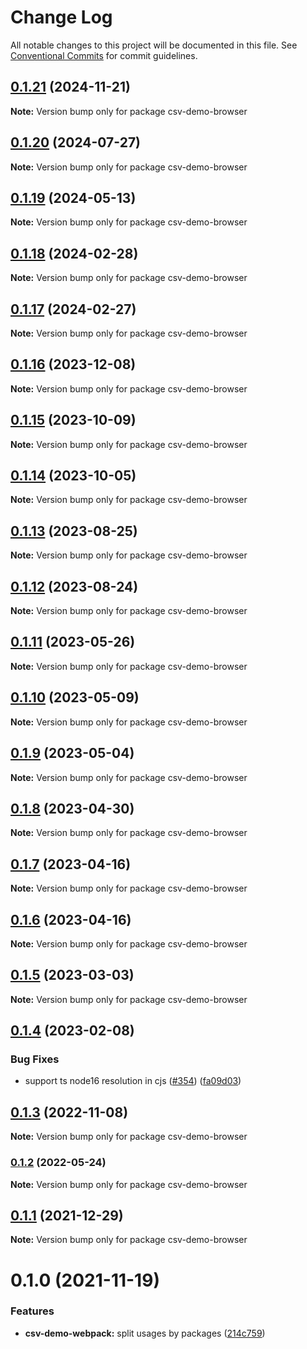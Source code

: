 # Change Log

All notable changes to this project will be documented in this file.
See [Conventional Commits](https://conventionalcommits.org) for commit guidelines.

## [0.1.21](https://github.com/adaltas/node-csv/compare/csv-demo-browser@0.1.20...csv-demo-browser@0.1.21) (2024-11-21)

**Note:** Version bump only for package csv-demo-browser

## [0.1.20](https://github.com/adaltas/node-csv/compare/csv-demo-browser@0.1.19...csv-demo-browser@0.1.20) (2024-07-27)

**Note:** Version bump only for package csv-demo-browser

## [0.1.19](https://github.com/adaltas/node-csv/compare/csv-demo-browser@0.1.18...csv-demo-browser@0.1.19) (2024-05-13)

**Note:** Version bump only for package csv-demo-browser

## [0.1.18](https://github.com/adaltas/node-csv/compare/csv-demo-browser@0.1.17...csv-demo-browser@0.1.18) (2024-02-28)

**Note:** Version bump only for package csv-demo-browser

## [0.1.17](https://github.com/adaltas/node-csv/compare/csv-demo-browser@0.1.16...csv-demo-browser@0.1.17) (2024-02-27)

**Note:** Version bump only for package csv-demo-browser

## [0.1.16](https://github.com/adaltas/node-csv/compare/csv-demo-browser@0.1.15...csv-demo-browser@0.1.16) (2023-12-08)

**Note:** Version bump only for package csv-demo-browser

## [0.1.15](https://github.com/adaltas/node-csv/compare/csv-demo-browser@0.1.14...csv-demo-browser@0.1.15) (2023-10-09)

**Note:** Version bump only for package csv-demo-browser

## [0.1.14](https://github.com/adaltas/node-csv/compare/csv-demo-browser@0.1.13...csv-demo-browser@0.1.14) (2023-10-05)

**Note:** Version bump only for package csv-demo-browser

## [0.1.13](https://github.com/adaltas/node-csv/compare/csv-demo-browser@0.1.12...csv-demo-browser@0.1.13) (2023-08-25)

**Note:** Version bump only for package csv-demo-browser

## [0.1.12](https://github.com/adaltas/node-csv/compare/csv-demo-browser@0.1.11...csv-demo-browser@0.1.12) (2023-08-24)

**Note:** Version bump only for package csv-demo-browser

## [0.1.11](https://github.com/adaltas/node-csv/compare/csv-demo-browser@0.1.10...csv-demo-browser@0.1.11) (2023-05-26)

**Note:** Version bump only for package csv-demo-browser

## [0.1.10](https://github.com/adaltas/node-csv/compare/csv-demo-browser@0.1.9...csv-demo-browser@0.1.10) (2023-05-09)

**Note:** Version bump only for package csv-demo-browser

## [0.1.9](https://github.com/adaltas/node-csv/compare/csv-demo-browser@0.1.8...csv-demo-browser@0.1.9) (2023-05-04)

**Note:** Version bump only for package csv-demo-browser

## [0.1.8](https://github.com/adaltas/node-csv/compare/csv-demo-browser@0.1.7...csv-demo-browser@0.1.8) (2023-04-30)

**Note:** Version bump only for package csv-demo-browser

## [0.1.7](https://github.com/adaltas/node-csv/compare/csv-demo-browser@0.1.5...csv-demo-browser@0.1.7) (2023-04-16)

**Note:** Version bump only for package csv-demo-browser

## [0.1.6](https://github.com/adaltas/node-csv/compare/csv-demo-browser@0.1.5...csv-demo-browser@0.1.6) (2023-04-16)

**Note:** Version bump only for package csv-demo-browser

## [0.1.5](https://github.com/adaltas/node-csv/compare/csv-demo-browser@0.1.4...csv-demo-browser@0.1.5) (2023-03-03)

**Note:** Version bump only for package csv-demo-browser

## [0.1.4](https://github.com/adaltas/node-csv/compare/csv-demo-browser@0.1.3...csv-demo-browser@0.1.4) (2023-02-08)

### Bug Fixes

- support ts node16 resolution in cjs ([#354](https://github.com/adaltas/node-csv/issues/354)) ([fa09d03](https://github.com/adaltas/node-csv/commit/fa09d03aaf0008b2790656871ca6b2c4be12d14c))

## [0.1.3](https://github.com/adaltas/node-csv/compare/csv-demo-browser@0.1.2...csv-demo-browser@0.1.3) (2022-11-08)

**Note:** Version bump only for package csv-demo-browser

### [0.1.2](https://github.com/adaltas/node-csv/compare/csv-demo-browser@0.1.1...csv-demo-browser@0.1.2) (2022-05-24)

**Note:** Version bump only for package csv-demo-browser

## [0.1.1](https://github.com/adaltas/node-csv/compare/csv-demo-browser@0.1.0...csv-demo-browser@0.1.1) (2021-12-29)

**Note:** Version bump only for package csv-demo-browser

# 0.1.0 (2021-11-19)

### Features

- **csv-demo-webpack:** split usages by packages ([214c759](https://github.com/adaltas/node-csv/commit/214c75980d61bf96ec1d6892858887ba29235987))
